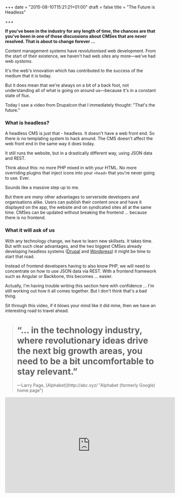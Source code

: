 +++
date = "2015-08-10T15:21:21+01:00"
draft = false
title = "The Future is Headless"

+++

**If you've been in the industry for any length of time, the chances are that you've been in one of those discussions about CMSes that are _never_ resolved. That is about to change forever ...**

Content management systems have revolutionised web development. From the start of their existence, we haven't had web _sites_ any more—we've had web _systems_.

It's the web's innovation which has contributed to the success of the medium that it is today.

But it does mean that we're always on a bit of a back foot, not understanding all of what is going on around us—because it's in a constant state of flux.

Today I saw a video from Drupalcon that I immediately thought: "That's the future."

### What is headless?

A headless CMS is just that - headless. It doesn't have a web front end. So there _is_ no templating system to hack around. The CMS doesn't affect the web front end in the same way it does today.

It still runs the website, but in a drastically different way, using JSON data and REST.

Think about this: no more PHP mixed in with your HTML. No more overriding plugins that inject icons into your `<head>` that you're never going to use. Ever.

Sounds like a massive step up to me.

But there are _many_ other advantages to serverside developers and organisations alike. Users can publish their content once and have it displayed on the app, the website and on syndicated sites all at the same time. CMSes can be updated without breaking the frontend ... because there is no frontend.

### What it will ask of us

With any technology change, we have to learn new skillsets. It takes time. But with such clear advantages, and the two biggest CMSes already developing headless systems ([Drupal](https://groups.drupal.org/headless-drupal "Drupal Headless community group") and [Wordpress](http://v2.wp-api.org/ "Wordpress API documentation")) it might be time to start that road.

Instead of frontend developers having to also know PHP, we will need to concentrate on how to use JSON data via REST. With a frontend framework such as Angular or Backbone, this becomes ... easier.

Actually, I'm having trouble writing this section here with confidence ... I'm still working out how it all comes together. But I don't think that's a bad thing.

Sit through this video, if it blows your mind like it did mine, then we have an interesting road to travel ahead.

<blockquote>
<h1>“... in the technology industry, where revolutionary ideas drive the next big growth areas, you need to be a bit uncomfortable to stay relevant.”</h1>
<attr>—Larry Page, [Alphabet](http://abc.xyz/ "Alphabet (formerly Google) home page")</attr>
</blockquote>

<iframe width="560" height="315" src="https://www.youtube.com/embed/GX9z5M9mz30" frameborder="0" allowfullscreen></iframe>
